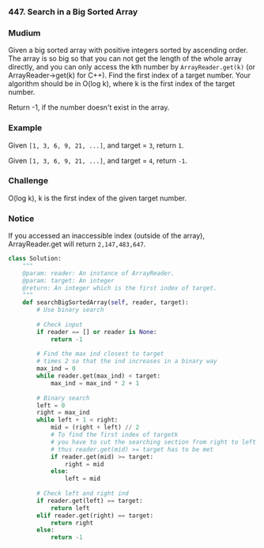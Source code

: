 ### 447. Search in a Big Sorted Array

### Mudium

Given a big sorted array with positive integers sorted by ascending order. The array is so big so that you can not get the length of the whole array directly, and you can only access the kth number by `ArrayReader.get(k)` (or ArrayReader->get(k) for C++). Find the first index of a target number. Your algorithm should be in O(log k), where k is the first index of the target number.

Return -1, if the number doesn't exist in the array.

### Example

Given `[1, 3, 6, 9, 21, ...]`, and target = `3`, return `1`.

Given `[1, 3, 6, 9, 21, ...]`, and target = `4`, return `-1`.

### Challenge

O(log k), k is the first index of the given target number.

### Notice

If you accessed an inaccessible index (outside of the array), ArrayReader.get will return `2,147,483,647`.

```python
class Solution:
    """
    @param: reader: An instance of ArrayReader.
    @param: target: An integer
    @return: An integer which is the first index of target.
    """
    def searchBigSortedArray(self, reader, target):
        # Use binary search
        
        # Check input
        if reader == [] or reader is None:
            return -1
            
        # Find the max ind closest to target 
        # times 2 so that the ind increases in a binary way
        max_ind = 0
        while reader.get(max_ind) < target:
            max_ind = max_ind * 2 + 1
        
        # Binary search
        left = 0
        right = max_ind
        while left + 1 < right:
            mid = (right + left) // 2
            # To find the first index of targetk
            # you have to cut the searching section from right to left
            # thus reader.get(mid) >= target has to be met
            if reader.get(mid) >= target:
                right = mid
            else:
                left = mid
        
        # Check left and right ind
        if reader.get(left) == target:
            return left
        elif reader.get(right) == target:
            return right
        else:
            return -1
```

